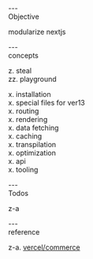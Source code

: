 ---\
Objective

modularize nextjs




---\
concepts


z. steal\
zz. playground

x. installation\
x. special files for ver13\
x. routing\
x. rendering\
x. data fetching\
x. caching\
x. transpilation\
x. optimization\
x. api\
x. tooling



---\
Todos


z-a

---\
reference


z-a. [vercel/commerce](https://github.com/vercel/commerce)
